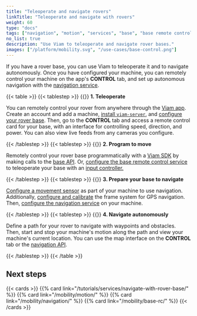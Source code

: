 ```yaml
---
title: "Teleoperate and navigate rovers"
linkTitle: "Teleoperate and navigate with rovers"
weight: 60
type: "docs"
tags: ["navigation", "motion", "services", "base", "base remote control"]
no_list: true
description: "Use Viam to teleoperate and navigate rover bases."
images: ["/platform/mobility.svg", "/use-cases/base-control.png"]
---
```


If you have a rover base, you can use Viam to teleoperate it and to navigate autonomously.
Once you have configured your machine, you can remotely control your machine on the app's **CONTROL** tab, and set up autonomous navigation with the [navigation service](/mobility/navigation/).

{{< table >}}
{{< tablestep >}}
{{<imgproc src="/use-cases/base-control.png" class="fill alignright" resize="200x" style="max-width: 200px" declaredimensions=true alt="Base control card">}}
**1. Teleoperate**

You can remotely control your rover from anywhere through the [Viam app](https://app.viam.com).
Create an account and add a machine, [install `viam-server`](/get-started/installation/), and [configure your rover base](/components/base/).
Then, go to the **CONTROL** tab and access a remote control card for your base, with an interface for controlling speed, direction, and power.
You can also view live feeds from any cameras you configure.

{{< /tablestep >}}
{{< tablestep >}}
{{<imgproc src="/services/icons/base-rc.svg" class="fill alignleft" resize="200x" style="max-width: 200px" declaredimensions=true alt="Base remote control service icon.">}}
**2. Program to move**

Remotely control your rover base programmatically with a [Viam SDK](/sdks/) by making calls to the [base API](/components/base/#api).
Or, [configure the base remote control service](/mobility/base-rc/) to teleoperate your base with an [input controller.](/components/input-controller/)

{{< /tablestep >}}
{{< tablestep >}}
{{<imgproc src="/services/icons/navigation.svg" class="fill alignright" resize="200x" style="max-width: 200px" declaredimensions=true alt="Navigation icon.">}}
**3. Prepare your base to navigate**

[Configure a movement sensor](/components/movement-sensor/) as part of your machine to use navigation.
Additionally, [configure and calibrate](/mobility/navigation/#configure-and-calibrate-the-frame-system-service-for-gps-navigation) the frame system for GPS navigation.
Then, [configure the navigation service](/mobility/navigation/) on your machine.

{{< /tablestep >}}
{{< tablestep >}}
{{<imgproc src="/use-cases/navigation-card.png" class="fill alignleft" resize="200x" style="max-width: 300px" declaredimensions=true alt="Navigation map card">}}
**4. Navigate autonomously**

Define a path for your rover to navigate with waypoints and obstacles. Then, start and stop your machine's motion along the path and view your machine's current location. You can use the map interface on the **CONTROL** tab or the [navigation API](/mobility/navigation/#api).

{{< /tablestep >}}
{{< /table >}}

## Next steps

{{< cards >}}
{{% card link="/tutorials/services/navigate-with-rover-base/" %}}
{{% card link="/mobility/motion/" %}}
{{% card link="/mobility/navigation/" %}}
{{% card link="/mobility/base-rc/" %}}
{{< /cards >}}
